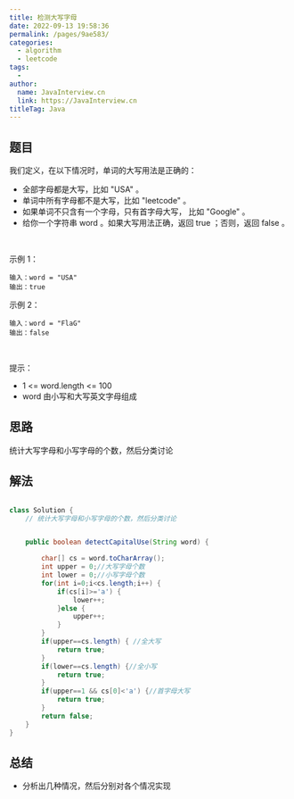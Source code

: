 ```yaml
---
title: 检测大写字母
date: 2022-09-13 19:58:36
permalink: /pages/9ae583/
categories:
  - algorithm
  - leetcode
tags:
  - 
author: 
  name: JavaInterview.cn
  link: https://JavaInterview.cn
titleTag: Java
---
```


## 题目

我们定义，在以下情况时，单词的大写用法是正确的：

- 全部字母都是大写，比如 "USA" 。
- 单词中所有字母都不是大写，比如 "leetcode" 。
- 如果单词不只含有一个字母，只有首字母大写， 比如 "Google" 。
- 给你一个字符串 word 。如果大写用法正确，返回 true ；否则，返回 false 。

 

示例 1：

    输入：word = "USA"
    输出：true
示例 2：

    输入：word = "FlaG"
    输出：false
 

提示：

- 1 <= word.length <= 100
- word 由小写和大写英文字母组成


## 思路

统计大写字母和小写字母的个数，然后分类讨论

## 解法
```java

class Solution {
    // 统计大写字母和小写字母的个数，然后分类讨论


    public boolean detectCapitalUse(String word) {

        char[] cs = word.toCharArray();
        int upper = 0;//大写字母个数
        int lower = 0;//小写字母个数
        for(int i=0;i<cs.length;i++) {
            if(cs[i]>='a') {
                lower++;
            }else {
                upper++;
            }
        }
        if(upper==cs.length) { //全大写
            return true;
        }
        if(lower==cs.length) {//全小写
            return true;
        }
        if(upper==1 && cs[0]<'a') {//首字母大写
            return true;
        }
        return false;
    }
}
```

## 总结

- 分析出几种情况，然后分别对各个情况实现 

